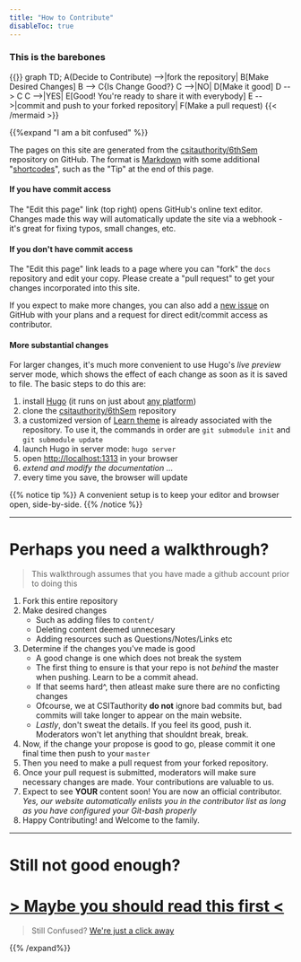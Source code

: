 ```yaml
---
title: "How to Contribute"
disableToc: true
---
```


### This is the barebones

{{<mermaid align="center">}}
graph TD;
    A(Decide to Contribute) -->|fork the repository| B[Make Desired Changes]
    B --> C{Is Change Good?}
    C -->|NO| D[Make it good]
    D --> C
    C -->|YES| E[Good! You're ready to share it with everybody]
    E -->|commit and push to your forked repository| F(Make a pull request)
{{< /mermaid >}}


{{%expand "I am a bit confused" %}}

The pages on this site are generated from the
[csitauthority/6thSem](https://github.com/csitauthority/6thSem) repository on GitHub.  The
format is [Markdown](https://learn.netlify.com/en/cont/markdown/) with some
additional "[shortcodes](https://learn.netlify.com/en/shortcodes/)", such as the
"Tip" at the end of this page.

#### If you have commit access

The "Edit this page" link (top right) opens GitHub's online text editor.  Changes
made this way will automatically update the site via a webhook - it's great
for fixing typos, small changes, etc.

#### If you don't have commit access

The "Edit this page" link leads to a page where you can "fork" the `docs`
repository and edit your copy. Please create a "pull request" to get your
changes incorporated into this site.

If you expect to make more changes, you can also add a [new
issue](https://github.com/csitauthority/6thSem/docs/issues) on GitHub with your plans and
a request for direct edit/commit access as contributor.

#### More substantial changes

For larger changes, it's much more convenient to use Hugo's _live preview_
server mode, which shows the effect of each change as soon as it is saved to
file.  The basic steps to do this are:

1. install [Hugo](https://gohugo.io) (it runs on just about [any
   platform](https://github.com/gohugoio/hugo/releases))
1. clone the [csitauthority/6thSem](https://github.com/csitauthority/6thSem) repository
1. a customized version of [Learn theme](https://github.com/matcornic/hugo-theme-learn)
   is already associated with the repository. To use it, the commands in order are `git submodule init` and `git submodule update`
1. launch Hugo in server mode: `hugo server`
1. open <http://localhost:1313> in your browser
1. _extend and modify the documentation ..._
1. every time you save, the browser will update

{{% notice tip %}}
A convenient setup is to keep your editor and browser open,
side-by-side.
{{% /notice %}}

---

# Perhaps you need a walkthrough?

> This walkthrough assumes that you have made a github account prior to doing this

1. Fork this entire repository
1. Make desired changes
	* Such as adding files to `content/`
	* Deleting content deemed unnecesary
	* Adding resources such as Questions/Notes/Links etc
1. Determine if the changes you've made is good
	* A good change is one which does not break the system
	* The first thing to ensure is that your repo is not _behind_ the master when pushing. Learn to be a commit ahead.
	* If that seems hard^, then atleast make sure there are no conficting changes
	* Ofcourse, we at CSITauthority __do not__ ignore bad commits but, bad commits will take longer to appear on the main website.
	* _Lastly_, don't sweat the details. If you feel its good, push it. Moderators won't let anything that shouldnt break, break.
1. Now, if the change your propose is good to go, please commit it one final time then push to your `master`
1. Then you need to make a pull request from your forked repository.
1. Once your pull request is submitted, moderators will make sure necessary changes are made. Your contributions are valuable to us.
1. Expect to see __YOUR__ content soon! You are now an official contributor. *Yes, our website automatically enlists you in the contributor list as long as you have configured your Git-bash properly*
1. Happy Contributing! and Welcome to the family.

---

# Still not good enough?
# [> Maybe you should read this first <](https://csitauthority.github.io/page/contribute/)

>Still Confused? [We're just a click away](https://m.me/csitauthority)

{{% /expand%}}